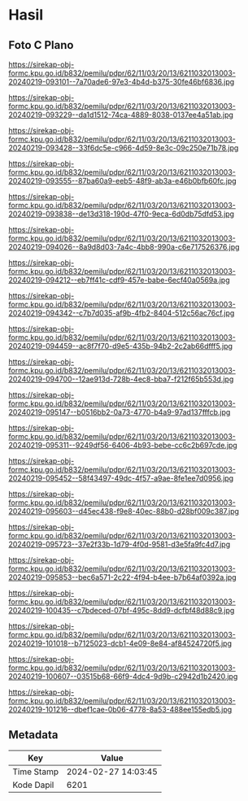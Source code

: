 # Hasil

## Foto C Plano

https://sirekap-obj-formc.kpu.go.id/b832/pemilu/pdpr/62/11/03/20/13/6211032013003-20240219-093101--7a70ade6-97e3-4b4d-b375-30fe46bf6836.jpg

https://sirekap-obj-formc.kpu.go.id/b832/pemilu/pdpr/62/11/03/20/13/6211032013003-20240219-093229--da1d1512-74ca-4889-8038-0137ee4a51ab.jpg

https://sirekap-obj-formc.kpu.go.id/b832/pemilu/pdpr/62/11/03/20/13/6211032013003-20240219-093428--33f6dc5e-c966-4d59-8e3c-09c250e71b78.jpg

https://sirekap-obj-formc.kpu.go.id/b832/pemilu/pdpr/62/11/03/20/13/6211032013003-20240219-093555--87ba60a9-eeb5-48f9-ab3a-e46b0bfb60fc.jpg

https://sirekap-obj-formc.kpu.go.id/b832/pemilu/pdpr/62/11/03/20/13/6211032013003-20240219-093838--de13d318-190d-47f0-9eca-6d0db75dfd53.jpg

https://sirekap-obj-formc.kpu.go.id/b832/pemilu/pdpr/62/11/03/20/13/6211032013003-20240219-094026--8a9d8d03-7a4c-4bb8-990a-c6e717526376.jpg

https://sirekap-obj-formc.kpu.go.id/b832/pemilu/pdpr/62/11/03/20/13/6211032013003-20240219-094212--eb7ff41c-cdf9-457e-babe-6ecf40a0569a.jpg

https://sirekap-obj-formc.kpu.go.id/b832/pemilu/pdpr/62/11/03/20/13/6211032013003-20240219-094342--c7b7d035-af9b-4fb2-8404-512c56ac76cf.jpg

https://sirekap-obj-formc.kpu.go.id/b832/pemilu/pdpr/62/11/03/20/13/6211032013003-20240219-094459--ac8f7f70-d9e5-435b-94b2-2c2ab66dfff5.jpg

https://sirekap-obj-formc.kpu.go.id/b832/pemilu/pdpr/62/11/03/20/13/6211032013003-20240219-094700--12ae913d-728b-4ec8-bba7-f212f65b553d.jpg

https://sirekap-obj-formc.kpu.go.id/b832/pemilu/pdpr/62/11/03/20/13/6211032013003-20240219-095147--b0516bb2-0a73-4770-b4a9-97ad137fffcb.jpg

https://sirekap-obj-formc.kpu.go.id/b832/pemilu/pdpr/62/11/03/20/13/6211032013003-20240219-095311--9249df56-6406-4b93-bebe-cc6c2b697cde.jpg

https://sirekap-obj-formc.kpu.go.id/b832/pemilu/pdpr/62/11/03/20/13/6211032013003-20240219-095452--58f43497-49dc-4f57-a9ae-8fe1ee7d0956.jpg

https://sirekap-obj-formc.kpu.go.id/b832/pemilu/pdpr/62/11/03/20/13/6211032013003-20240219-095603--d45ec438-f9e8-40ec-88b0-d28bf009c387.jpg

https://sirekap-obj-formc.kpu.go.id/b832/pemilu/pdpr/62/11/03/20/13/6211032013003-20240219-095723--37e2f33b-1d79-4f0d-9581-d3e5fa9fc4d7.jpg

https://sirekap-obj-formc.kpu.go.id/b832/pemilu/pdpr/62/11/03/20/13/6211032013003-20240219-095853--bec6a571-2c22-4f94-b4ee-b7b64af0392a.jpg

https://sirekap-obj-formc.kpu.go.id/b832/pemilu/pdpr/62/11/03/20/13/6211032013003-20240219-100435--c7bdeced-07bf-495c-8dd9-dcfbf48d88c9.jpg

https://sirekap-obj-formc.kpu.go.id/b832/pemilu/pdpr/62/11/03/20/13/6211032013003-20240219-101018--b7125023-dcb1-4e09-8e84-af84524720f5.jpg

https://sirekap-obj-formc.kpu.go.id/b832/pemilu/pdpr/62/11/03/20/13/6211032013003-20240219-100607--03515b68-66f9-4dc4-9d9b-c2942d1b2420.jpg

https://sirekap-obj-formc.kpu.go.id/b832/pemilu/pdpr/62/11/03/20/13/6211032013003-20240219-101216--dbef1cae-0b06-4778-8a53-488ee155edb5.jpg


## Metadata

| Key        | Value               |
| ---------- | ------------------- |
| Time Stamp | 2024-02-27 14:03:45 |
| Kode Dapil | 6201                |



